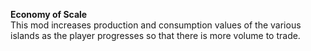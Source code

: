 **Economy of Scale**  
This mod increases production and consumption values of the various islands as the player progresses so that there is more volume to trade.
